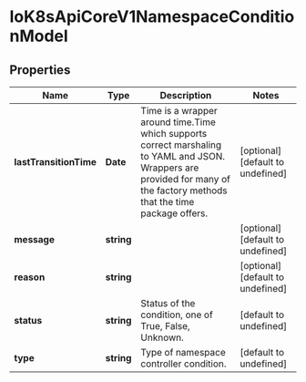 # IoK8sApiCoreV1NamespaceConditionModel

## Properties

Name | Type | Description | Notes
------------ | ------------- | ------------- | -------------
**lastTransitionTime** | **Date** | Time is a wrapper around time.Time which supports correct marshaling to YAML and JSON.  Wrappers are provided for many of the factory methods that the time package offers. | [optional] [default to undefined]
**message** | **string** |  | [optional] [default to undefined]
**reason** | **string** |  | [optional] [default to undefined]
**status** | **string** | Status of the condition, one of True, False, Unknown. | [default to undefined]
**type** | **string** | Type of namespace controller condition. | [default to undefined]


